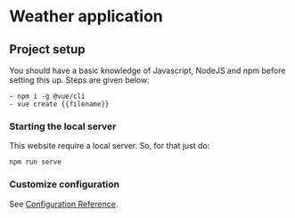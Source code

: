 # Weather application

## Project setup
You should have a basic knowledge of Javascript, NodeJS and npm before setting this up. 
Steps are given below:
```
- npm i -g @vue/cli
- vue create {{filename}}
```

### Starting the local server
This website require a local server. So, for that just do:
```
npm run serve
```


### Customize configuration
See [Configuration Reference](https://cli.vuejs.org/config/).
